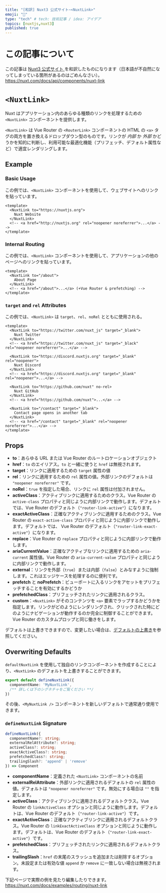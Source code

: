 ```yaml
---
title: "[和訳] Nuxt3 公式サイト~<NuxtLink>"
emoji: "📑"
type: "tech" # tech: 技術記事 / idea: アイデア
topics: [nuxtjs,nuxt3]
published: true
---
```

# この記事について
この記事は [Nuxt3 公式サイト <NuxtLink>](https://nuxt.com/docs/api/components/nuxt-link) を和訳したものになります（日本語が不自然になってしまっている箇所があるのはごめんなさい）。
https://nuxt.com/docs/api/components/nuxt-link

# `<NuxtLink>`
Nuxt はアプリケーション内のあらゆる種類のリンクを処理するための `<NuxtLink>` コンポーネントを提供します。

`<NuxtLink>` は Vue Router の `<RouterLink>` コンポーネントの HTML の `<a>` タグの両方を置き換えるドロップダウン型のものです。リンクが *内部* か *外部* かどうかを知的に判断し、利用可能な最適化機能（プリフェッチ、デフォルト属性など）で適宜レンダリングします。

## Example
### Basic Usage
この例では、`<NuxtLink>` コンポーネントを使用して、ウェブサイトへのリンクを貼っています。
```Vue:app.vue
<template>
  <NuxtLink to="https://nuxtjs.org">
    Nuxt Website
  </NuxtLink>
  <!-- <a href="http://nuxtjs.org" rel="noopener noreferrer">...</a> -->
</template>
```

### Internal Routing
この例では、`<NuxtLink>` コンポーネントを使用して、アプリケーションの他のページへのリンクを貼っています。
```Vue:pages/index.vue
<template>
  <NuxtLink to="/about">
    About Page
  </NuxtLink>
  <!-- <a href="/about">...</a> (+Vue Router & prefetching) -->
</template>
```

### `target` and `rel` Attributes
この例では、`<NuxtLink>` は `target`、`rel`、`noRel` とともに使用される。
```Vue:app.vue
<template>
  <NuxtLink to="https://twitter.com/nuxt_js" target="_blank">
    Nuxt Twitter
  </NuxtLink>
  <!-- <a href="https://twitter.com/nuxt_js" target="_black" rel="noopener noreferrer">...</a> -->

  <NuxtLink to="https://discord.nuxtjs.org" target="_blank" rel="noopener">
    Nuxt Discord
  </NuxtLink>
  <!-- <a href="https://discord.nuxtjs.org" target="_blank" rel="noopener">...</a> -->
  
  <NuxtLink to="https://github.com/nuxt" no-rel>
    Nuxt GitHub
  </NuxtLink>
  <!-- <a href="https://github.com/nuxt">...</a> -->

  <NuxtLink to="/contact" target="_blank">
    Contact page opens in another tab
  </NuxtLink>
  <!-- <a href="/contact" target="_blank" rel="noopener noreferrer">...</a> -->
</template>
```

## Props
- **to**：あらゆる URL または Vue Router のルートロケーションオブジェクト
- **href**：`to` のエイリアス。`to` と一緒に使うと `href` は無視されます。
- **target**：リンクに適用するための `target` 属性の値
- **rel**：リンクに適用するための `rel` 属性の値。外部リンクのデフォルトは `"noopener noreferrer"` です。
- **noRel**：`true` を指定した場合、リンクに `rel` 属性は付加されません。
- **activeClass**：アクティブリンクに適用するためのクラス。Vue Router の `active-class` プロパティと同じように内部リンクで動作します。デフォルトでは、Vue Router のデフォルト（`"router-link-active"`）になります。
- **exactActiveClass**：正確なアクティブリンクに適用するためのクラス。Vue Router の `exact-active-class` プロパティと同じように内部リンクで動作します。デフォルトでは、 Vue Router のデフォルト（`"router-link-exact-active"`）になります。
- **replace**：Vue Router の `replace` プロパティと同じように内部リンクで動作します。
- **ariaCurrentValue**：正確なアクティブなリンクに適用するための `aria-current` 属性値。Vue Router の `aria-current-value` プロパティと同じように内部リンクで動作します。
- **external**：リンクを外部（`true`）または内部（`false`）とみなすように強制します。これはエッジケースを処理するのに便利です。
- **prefetch** と **noPrefetch**：ビューポートに入るリンクをアセットをプリフェッチすることを有効にするかどうか
- **prefetchedClass**：プリフェッチされたリンクに適用されるクラス。
- **custom**：`<NuxtLink>` がそのコンテンツを `<a>` 要素でラップするかどうかを指定します。リンクがどのようにレンダリングされ、クリックされた時にどのようにナビゲーションが動作するのか完全に制御することができます。Vue Router のカスタムプロップと同じ働きをします。

デフォルトは上書きできますので、変更したい場合は、[デフォルトの上書き](https://nuxt.com/docs/api/components/nuxt-link#overwriting-defaults)を参照してください。

## Overwriting Defaults
`defaultNuxtLink` を使用して独自のリンクコンポーネントを作成することにより、`<NuxtLink>` のデフォルトを上書きすることができます。

```ts:components/MyNuxtLink.ts
export default defineNuxtLink({
  componentName: 'MyNuxtLink',
  /** 詳しくは下のシグネチャをご覧ください **/
})
```
その後、`<MyNuxtLink />` コンポーネントを新しいデフォルトで通常通り使用できます。

### `defineNuxtLink` Signature
```ts
defineNuxtLink({
  componentName?: string;
  externalRelAttribute?: string;
  activeClass?: string;
  exactActiveClass?: string;
  prefetchedClass?: string;
  trailingSlash?: 'append' | 'remove'
}) => Component
```
- **componentName**：定義された `<NuxtLink>` コンポーネントの名前
- **externalRelAttribute**：外部リンクに適用されるデフォルトの `rel` 属性の値。デフォルトは `"noopener noreferrer"` です。無効にする場合は `""` を指定します。
- **activeClass**：アクティブリンクに適用されるデフォルトクラス。Vue Router の `linkActiveClass` オプションと同じように動作します。デフォルトは、Vue Router のデフォルト（`"router-link-active"`）です。
- **exactActiveClass**：正確なアクティブリンクに適用されるデフォルトクラス。Vue Router の `linkExactActiveClass` オプションと同じように動作します。デフォルトは、Vue Router のデフォルト（`"router-link-exact-active"`）です。
- **prefetchedClass**：プリフェッチされたリンクに適用されるデフォルトクラス。
- **trailingSlash**：`href` の末尾のスラッシュを追加または削除するオプション。未設定または有効な値 `append` か `remove` に一致しない場合は無視されます。

下記ページで実際の例を見たり編集したりできます。
https://nuxt.com/docs/examples/routing/nuxt-link